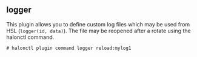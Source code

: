 ## logger

This plugin allows you to define custom log files which may be used from HSL (```logger(id, data)```). The file may be reopened after a rotate using the halonctl command.

```
# halonctl plugin command logger reload:mylog1
```

